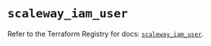 # `scaleway_iam_user`

Refer to the Terraform Registry for docs: [`scaleway_iam_user`](https://registry.terraform.io/providers/scaleway/scaleway/2.57.0/docs/resources/iam_user).
